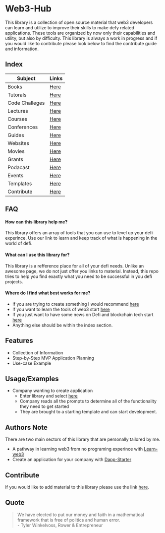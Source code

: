 # Web3-Hub

This library is a collection of open source material that web3 developers can learn and utilize to improve their skills to make defy related applications. These tools are organized by now only their capabilities and utility, but also by difficulty. This library is always a work in progress and if you would like to contribute please look below to find the contribute guide and information.

## Index 

| Subject     | Links |
| ----------- | ----------- |
|Books|[Here](https://github.com/SageJames/Web3-Hub/tree/main/Books)|
|Tutorals|[Here](https://github.com/SageJames/Web3-Hub/tree/main/Tutorals)|
|Code Challeges|[Here](https://github.com/SageJames/Web3-Hub/tree/main/Code-Challenges) |
|Lectures|[Here](https://github.com/SageJames/Web3-Hub/tree/main/Lectures) |
|Courses|[Here](https://github.com/SageJames/Web3-Hub/tree/main/Courses)|
|Conferences|[Here](https://github.com/SageJames/Web3-Hub/tree/main/Conferences)|
|Guides|[Here](https://github.com/SageJames/Web3-Hub/tree/main/Guides)|
|Websites| [Here](https://github.com/SageJames/Web3-Hub/tree/main/Websites)|
|Movies|[Here](https://github.com/SageJames/Web3-Hub/tree/main/Movies)|
|Grants|[Here](https://github.com/SageJames/Web3-Hub/tree/main/Grants)|
|Podacast|[Here](https://github.com/SageJames/Web3-Hub/tree/main/Podacast)|
|Events|[Here](https://github.com/SageJames/Web3-Hub/tree/main/Events)|
|Templates|[Here](https://github.com/SageJames/Web3-Hub/tree/main/Templates)|
|Contribute|[Here](https://github.com/SageJames/Web3-Hub/tree/main/Contribute)|


## FAQ

#### How can this library help me? 

This library offers an array of tools that you can use to level up your defi experince. Use our link to learn and keep track of what is happening in the world of defi.

#### What can I use this library for? 

This library is a refference place for all of your defi needs. Unlike an awesome page, we do not just offer you links to material. Instead, this repo tries to help you find exaxtly what you need to be successful in you defi projects.

#### Where do I find what best works for me?

* If you are trying to create something I would recommend [here](https://github.com/SageJames/Web3-Hub/tree/main/Dapp-Starter)
* If you want to learn the tools of web3 start [here](https://web3.career/learn-web3)
* If you just want to have some news on Defi and blockchain tech start [here](https://cryptonews.com)
* Anything else should be within the index section.

## Features

- Collection of Information
- Step-by-Step MVP Application Planning 
- Use-case Example


## Usage/Examples

 * Company wanting to create application
    - Enter library and select [here](https://github.com/SageJames/Web3-Hub/tree/main/Dapp-Starter)
    - Company reads all the prompts to determine all of the functionality they need to get started
    - They are brought to a starting template and can start development.

## Authors Note

There are two main sectors of this library that are personally tailored by me.

* A pathway in learning web3 from no programing experince with [Learn-web3](https://github.com/SageJames/Web3-Hub/tree/main/Learn-web3)
* Create an application for your company with [Dapp-Starter](https://github.com/SageJames/Web3-Hub/tree/main/Dapp-Starter)

## Contribute
If you would like to add material to this library please use the link [here](https://github.com/SageJames/Web3-Hub/tree/main/Contribute).


## Quote

> We have elected to put our money and faith in a mathematical framework that is free of politics and human error.  
>  \- Tyler Winkelvoss, Rower & Entrepreneur
